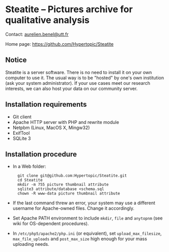 Steatite – Pictures archive for qualitative analysis
====================================================

Contact: <aurelien.benel@utt.fr>

Home page: <https://github.com/Hypertopic/Steatite>

Notice
------

Steatite is a server software. There is no need to install it on your own computer to use it. The usual way is to be "hosted" by one's own institution (ask your system administrator). If your use cases meet our research interests, we can also host your data on our community server.

Installation requirements
-------------------------

- Git client
- Apache HTTP server with PHP and rewrite module
- Netpbm (Linux, MacOS X, Mingw32)
- ExifTool
- SQLite 3

Installation procedure
----------------------

- In a Web folder:

        git clone git@github.com:Hypertopic/Steatite.git
        cd Steatite
        mkdir -m 755 picture thumbnail attribute
        sqlite3 attribute/database <schema.sql
        chown -R www-data picture thumbnail attribute

- If the last command threw an error, your system may use a different username for Apache-owned files. Change it accordingly.

- Set Apache PATH environment to include `mkdir`, `file` and `anytopnm` (see wiki for OS-dependent procedures). 

- In `/etc/php5/apache2/php.ini` (or equivalent), set `upload_max_filesize`, `max_file_uploads` and `post_max_size` high enough for your mass uploading needs.
